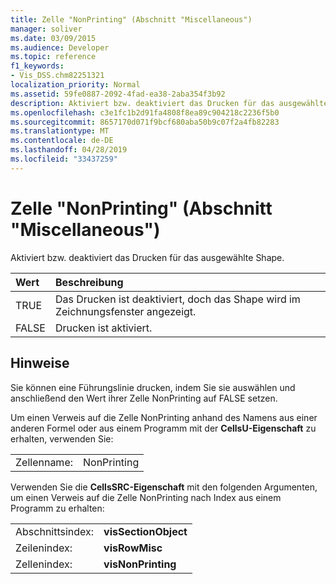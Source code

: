 ```yaml
---
title: Zelle "NonPrinting" (Abschnitt "Miscellaneous")
manager: soliver
ms.date: 03/09/2015
ms.audience: Developer
ms.topic: reference
f1_keywords:
- Vis_DSS.chm82251321
localization_priority: Normal
ms.assetid: 59fe0887-2092-4fad-ea38-2aba354f3b92
description: Aktiviert bzw. deaktiviert das Drucken für das ausgewählte Shape.
ms.openlocfilehash: c3e1fc1b2d91fa4808f8ea89c904218c2236f5b0
ms.sourcegitcommit: 8657170d071f9bcf680aba50b9c07f2a4fb82283
ms.translationtype: MT
ms.contentlocale: de-DE
ms.lasthandoff: 04/28/2019
ms.locfileid: "33437259"
---
```

# <a name="nonprinting-cell-miscellaneous-section"></a>Zelle "NonPrinting" (Abschnitt "Miscellaneous")

Aktiviert bzw. deaktiviert das Drucken für das ausgewählte Shape.
  
|**Wert**|**Beschreibung**|
|:-----|:-----|
| TRUE  <br/> | Das Drucken ist deaktiviert, doch das Shape wird im Zeichnungsfenster angezeigt.  <br/> |
| FALSE  <br/> | Drucken ist aktiviert.  <br/> |
   
## <a name="remarks"></a>Hinweise

Sie können eine Führungslinie drucken, indem Sie sie auswählen und anschließend den Wert ihrer Zelle NonPrinting auf FALSE setzen.
  
Um einen Verweis auf die Zelle NonPrinting anhand des Namens aus einer anderen Formel oder aus einem Programm mit der **CellsU-Eigenschaft** zu erhalten, verwenden Sie: 
  
|||
|:-----|:-----|
| Zellenname:  <br/> | NonPrinting  <br/> |
   
Verwenden Sie die **CellsSRC-Eigenschaft** mit den folgenden Argumenten, um einen Verweis auf die Zelle NonPrinting nach Index aus einem Programm zu erhalten: 
  
|||
|:-----|:-----|
| Abschnittsindex:  <br/> |**visSectionObject** <br/> |
| Zeilenindex:  <br/> |**visRowMisc** <br/> |
| Zellenindex:  <br/> |**visNonPrinting** <br/> |
   

